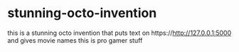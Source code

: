 # stunning-octo-invention
this is a stunning octo invention that puts text on https://http://127.0.0.1:5000 and gives movie names
this is pro gamer stuff
